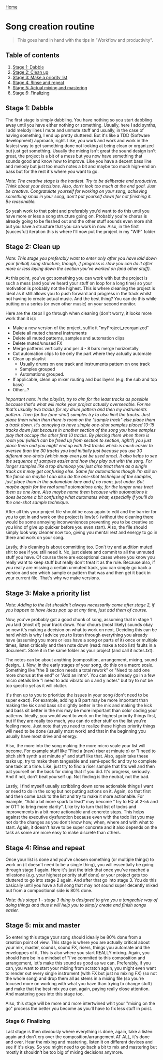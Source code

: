 [Home](index.md)

# Song creation routine
> This goes hand in hand with the tips in "Workflow and productivity".

## Table of contents
1. [Stage 1: Dabble](#stage-1-dabble)
2. [Stage 2: Clean up](#stage-2-clean-up)
3. [Stage 3: Make a priority list](#stage-3-make-a-priority-list)
4. [Stage 4: Rinse and repeat](#stage-4-rinse-and-repeat)
5. [Stage 5: Actual mixing and mastering](#stage-5-mix-and-master)
6. [Stage 6: Finalizing](#stage-6-finalize)

## Stage 1: Dabble
The first stage is simply dabbling. You have nothing so you start dabbling away until you have either nothing or something. Usually, here I add synths, I add melody lines I mute and unmute stuff and usually, in the case of having something, I end up pretty cluttered. But it's like a TDD (Software development) approach, right. Like, you work and work and work in the fastest way to get something done not looking at being clean or organized but just get something. Usually the mixing isn't great the sound design isn't great, the project is a bit of a mess but you now have something that sounds good and know how to improve. Like you have a decent bass line and melody but just too much notes a bit and maybe too much high-end on bass but for the rest it's where you want to go. 

*Note: The creative stage is the hardest. Try to be deliberate and productive. Think about your decisions. Also, don't look too much at the end goal. Just be creative. Congratulate yourself for working on your song, achieving something small in your song, don't put yourself down for not finishing it. Be reasonable.*

So yeah work to that point and preferably you'd want to do this until you have more or less a song structure going on. Probably you're chorus is already going to be fleshed out and the other stuff sounds even more shit but you have a structure that you can work in now. Also, in the first (succesful) iteration this is where I'll now put the project in my "WIP" folder

## Stage 2: Clean up
*Note: This stage you preferably want to enter only after you have laid down your (initial) song structure, though, if progress is slow you can do it after more or less laying down the section you've worked on (and other stuff).*

At this point, you've got something you can work with but the project is such a mess (and you've heard your stuff on loop for a long time) so your motivation is probably not the highest. This is where cleaning the project is ideal as it still allows you to push forward and progress in the track whilst not having to create actual music. And the best thing? You can do this while putting on a series (or even other music) on your second monitor.

Here are the steps I go through when cleaning (don't worry, it looks more work than it is):
- Make a new version of the project, suffix it "myProject_reorganized"
- Delete all muted channel instruments
- Delete all muted patterns, samples and automation clips
- Delete muted/unused FX
- Merge patterns vertically and per 4 - 8 bars merge horizontally
- Cut automation clips to be only the part where they actually automate
- Clean up playlist
  -  Usually drums on one track and instruments pattern on one track 
  -  Samples grouped
  -  Automations grouped.
- If applicable, clean up mixer routing and bus layers (e.g. the sub and top bass)
- Other...?

*Important note: In the playlist, try to aim for the least tracks as possible because that's what will make your project actually overseeable. For me that's usually two tracks for my drum pattern and then my instruments pattern. Then for the (one-shot) samples try to also limit the tracks. Just place them when then there is room on the "sample track" else place them a track down. It's annoying to have simple one-shot samples placed 10-15 tracks down just because in another section of the song you have samples play that occupy the other first 10 tracks. By placing them when there is room you (which can be freed up from section to section, right?) you just place them and you might end up with 3-4 tracks which is much easier to oversee than the 30 tracks you had initially just because you use 30 different one-shots (which may even just be used once). It also helps to see the sequence of samples easier and how they play out with the song. For longer samples like a top drumloop you just also treat them as a single track as it may get confusing else. Same for automations though I'm still on the fance on maybe I can also do the one-shot technique of the samples, just place them in the automation lane and if no room, just under. But maybe again for the real small automations only, for the longer ones treat them as one lane. Also maybe name them because with automations it does become a bit confusing what automates what, especially if you'll do the one-shot sample technique.*

After all this your project file should be easy again to edit and the barrier for you to get in and work on the project is low(er) (without the cleaning there would be some annoying inconveniences preventing you to be creative so you kind of give up quicker before you even start). Also, the file should simply look way cleaner now too, giving you mental rest and energy to go in there and work on your song.

Lastly, this cleaning is about committing too. Don't try and audition muted shit to see if you still need it. No, just delete and commit to all the unmuted stuff you have. Of course there are exceptional cases where you know you really want to keep stuff but really don't treat it as the rule. Because also, if you really are missing a certain unmuted track, you can simply go back a version and see which sample or pattern that was and then get it back in your current file. That's why we make versions.

## Stage 3: Make a priority list
*Note: Adding to the list shouldn't always necessarily come after stage 2, if you happen to have ideas pop up at any time, just add them of course.*

Now, you've probably got a good chunk of song, assuming that in stage 1 you laid (most of) your track down. Your chours (most likely) sounds okay so now it's making a decision on what to work on next. Deciding this can be hard which is why I advice you to listen through everything you already have (assuming you more or less have a song or parts of it) once or multiple times, listen critically and then note down (read: make a todo list) faults in a document. Store it in the same folder as your project (and call it notes.txt).

The notes can be about anything (composition, arrangement, mixing, sound design...). Now, in the early stages of your song, do this on a macro scale. Something like "the B section needs a total rework" or "Need to add one more chorus at the end" or "Add an intro". You can also already go in a few micro details like "I need to add vibrato on x and y notes" but try to not be too specfic yet as it will clutter.

It's then up to you to prioritize the issues in your song (don't need to be super exact). For example, adding a B part may be more important than making the kick and bass sit slightly better in the mix and making the kick and bass sit better in the mix may be more important than color coding your patterns. Ideally, you would want to work on the highest priority things first, but if they are really too much, you can do other stuff on the list you're feeling more. Just note that you need to realize these highes priority things will need to be done (usually most work) and that in the beginning you usually have most drive and energy.

Also, the more into the song making the more micro scale your list will become. For example stuff like "Find a (new) riser at minute x) or "I need to pitch shift synth a at minute y" and stuff like that. Also, again take these tasks up, try to make them tangeable and semi-specific and try to complete one task at a time. Like, just try to find a riser sample that fits well and then pat yourself on the back for doing that if you did. It's progress, seriously. And if not, don't beat yourself up. Not finding is the neutral, not the bad.

Lastly, I find myself usually scribbling down some actionable things I want or need to do in the song but not putting actions on it. Again, do that first and then come back to the list and try to make it more actionable. For example, "Add a bit more spark to lead" may become "Try to EQ at 2-5k and or OTT to bring more clarity". Like try to turn that list of todos and improvements in a bit more actionable and concrete steps. This helps against the executive dysfunction because even with the todo list you may not do the changes as you don't know how, when, where and with what to start. Again, it doesn't have to be super concrete and it also depends on the task as some are more easy to make discrete than others.

## Stage 4: Rinse and repeat
Once your list is done and you've chosen something (or multiple things) to work on (it doesn't need to be a single thing), you will essentially be going through stage 1 again. Here it's just the trick that once you've reached a milestone (e.g. your highest priority stuff done) or your project gets too cluttered to go into stage 2 again. And after that go into stage 3. You do this basically until you have a full song that may not sound super decently mixed but from a compositional side is 80% done.

*Note: this stage 1 - stage 3 thing is designed to give you a tangeable way of doing things and thus it will help you to simply create and finish songs easier.*

## Stage 5: mix and master
So entering this stage your song should ideally be 80% done from a creation point of view. This stage is where you are actually critical about your mix, master, sounds, sound FX, risers, things you automate and the enveloppes of it. This is also where you start REALLY mixing. Again, you should here be in a mindset of "I've commited to this composition and arrangement, let's make this sound as good as we can. Preferably, if you can, you want to start your mixing from scratch again, you might even want to render out every single instrument (with FX but just no mixing FX) (so not the whole song) and drop them all as stems in a mixing file (so you're focused more on working with what you have than trying to change stuff) and make that the best mix you can, again, paying really close attention. And mastering goes into this stage too.

Also, this stage will be more and more intertwined whit your "mixing on the go" process the better you become as you'll have to fix less stuff in poist.

### Stage 6: Finalizing
Last stage is then obviously where everything is done, again, take a listen again and don't cry over the composition/arrangement AT ALL, it's done and over. Hear the mixing and mastering, listen it on different devices and see if it's okay. So you might need to go back a bit to mix and mastering but mostly it shouldn't be too big of mixing decisions anymore.
